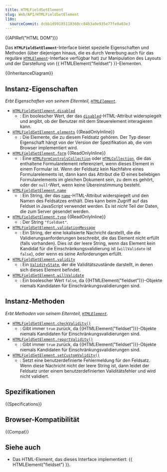 ```yaml
---
title: HTMLFieldSetElement
slug: Web/API/HTMLFieldSetElement
l10n:
  sourceCommit: dcbb1d99185118360cc84b3a0e935e77fe0a03e3
---
```


{{APIRef("HTML DOM")}}

Das **`HTMLFieldSetElement`**-Interface bietet spezielle Eigenschaften und Methoden (über diejenigen hinaus, die es durch Vererbung auch für das reguläre [`HTMLElement`](/de/docs/Web/API/HTMLElement)-Interface verfügbar hat) zur Manipulation des Layouts und der Darstellung von {{ HTMLElement("fieldset") }}-Elementen.

{{InheritanceDiagram}}

## Instanz-Eigenschaften

_Erbt Eigenschaften von seinem Elternteil, [`HTMLElement`](/de/docs/Web/API/HTMLElement)._

- [`HTMLFieldSetElement.disabled`](/de/docs/Web/API/HTMLFieldSetElement/disabled)
  - : Ein boolescher Wert, der das [`disabled`](/de/docs/Web/HTML/Element/fieldset#disabled)-HTML-Attribut widerspiegelt und angibt, ob der Benutzer mit dem Steuerelement interagieren kann.
- [`HTMLFieldSetElement.elements`](/de/docs/Web/API/HTMLFieldSetElement/elements) {{ReadOnlyInline}}
  - : Die Elemente, die zu diesem Feldsatz gehören. Der Typ dieser Eigenschaft hängt von der Version der Spezifikation ab, die vom Browser implementiert wird.
- [`HTMLFieldSetElement.form`](/de/docs/Web/API/HTMLFieldSetElement/form) {{ReadOnlyInline}}
  - : Eine [`HTMLFormControlsCollection`](/de/docs/Web/API/HTMLFormControlsCollection) oder [`HTMLCollection`](/de/docs/Web/API/HTMLCollection), die das enthaltene Formularelement referenziert, wenn dieses Element in einem Formular ist. Wenn der Feldsatz kein Nachfahre eines Formularelements ist, dann kann das Attribut die ID eines beliebigen Formularelements im gleichen Dokument sein, zu dem es gehört, oder der `null`-Wert, wenn keine Übereinstimmung besteht.
- [`HTMLFieldSetElement.name`](/de/docs/Web/API/HTMLFieldSetElement/name)
  - : Ein String, der das [`name`](/de/docs/Web/HTML/Element/fieldset#name)-HTML-Attribut widerspiegelt und den Namen des Feldsatzes enthält. Dies kann beim Zugriff auf das Feldset in JavaScript verwendet werden. Es ist _nicht_ Teil der Daten, die zum Server gesendet werden.
- [`HTMLFieldSetElement.type`](/de/docs/Web/API/HTMLFieldSetElement/type) {{ReadOnlyInline}}
  - : Der String `"fieldset"`.
- [`HTMLFieldSetElement.validationMessage`](/de/docs/Web/API/HTMLFieldSetElement/validationMessage)
  - : Ein String, der eine lokalisierte Nachricht darstellt, die die Validierungsanforderungen beschreibt, die das Element nicht erfüllt (falls vorhanden). Dies ist der leere String, wenn das Element kein Kandidat für die Einschränkungsvalidierung ist (`willValidate` ist `false`), oder wenn es seine Anforderungen erfüllt.
- [`HTMLFieldSetElement.validity`](/de/docs/Web/API/HTMLFieldSetElement/validity)
  - : Ein [`ValidityState`](/de/docs/Web/API/ValidityState), der die Validitätszustände darstellt, in denen sich dieses Element befindet.
- [`HTMLFieldSetElement.willValidate`](/de/docs/Web/API/HTMLFieldSetElement/willValidate)
  - : Ein boolescher Wert `false`, da {{HTMLElement("fieldset")}}-Objekte niemals Kandidaten für Einschränkungsvalidierungen sind.

## Instanz-Methoden

_Erbt Methoden von seinem Elternteil, [`HTMLElement`](/de/docs/Web/API/HTMLElement)._

- [`HTMLFieldSetElement.checkValidity()`](/de/docs/Web/API/HTMLFieldSetElement/checkValidity)
  - : Gibt immer `true` zurück, da {{HTMLElement("fieldset")}}-Objekte niemals Kandidaten für Einschränkungsvalidierungen sind.
- [`HTMLFieldSetElement.reportValidity()`](/de/docs/Web/API/HTMLFieldSetElement/reportValidity)
  - : Gibt immer `true` zurück, da {{HTMLElement("fieldset")}}-Objekte niemals Kandidaten für Einschränkungsvalidierungen sind.
- [`HTMLFieldSetElement.setCustomValidity()`](/de/docs/Web/API/HTMLFieldSetElement/setCustomValidity)
  - : Setzt eine benutzerdefinierte Fehlermeldung für den Feldsatz. Wenn diese Nachricht nicht der leere String ist, dann leidet der Feldsatz unter einem benutzerdefinierten Validitätsfehler und wird nicht validiert.

## Spezifikationen

{{Specifications}}

## Browser-Kompatibilität

{{Compat}}

## Siehe auch

- Das HTML-Element, das dieses Interface implementiert: {{ HTMLElement("fieldset") }}.

